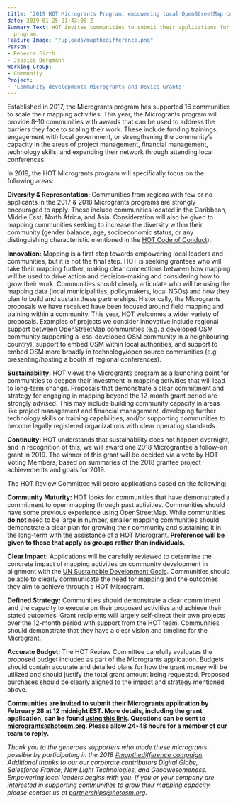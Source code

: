 ```yaml
---
title: '2019 HOT Microgrants Program: empowering local OpenStreetMap communities'
date: 2019-01-25 21:43:00 Z
Summary Text: HOT invites communities to submit their applications for the 2019 Microgrants
  program.
Feature Image: "/uploads/mapthedifference.png"
Person:
- Rebecca Firth
- Jessica Bergmann
Working Group:
- Community
Project:
- 'Community development: Microgrants and Device Grants'
---
```


Established in 2017, the Microgrants program has supported 16 communities to scale their mapping activities. This year, the Microgrants program will provide 8-10 communities with awards that can be used to address the barriers they face to scaling their work. These include funding trainings, engagement with local government, or strengthening the community’s capacity in the areas of project management, financial management, technology skills, and expanding their network through attending local conferences.

In 2019, the HOT Microgrants program will specifically focus on the following areas:

**Diversity & Representation:** Communities from regions with few or no applicants in the 2017 & 2018 Microgrants programs are strongly encouraged to apply. These include communities located in the Caribbean, Middle East, North Africa, and Asia. Consideration will also be given to mapping communities seeking to increase the diversity within their community (gender balance, age, socioeconomic status, or any distinguishing characteristic mentioned in the [HOT Code of Conduct](https://www.hotosm.org/code-of-conduct)).

**Innovation:** Mapping is a first step towards empowering local leaders and communities, but it is not the final step. HOT is seeking grantees who will take their mapping further, making clear connections between how mapping will be used to drive action and decision-making and considering how to grow their work. Communities should clearly articulate who will be using the mapping data (local municipalities, policymakers, local NGOs) and how they plan to build and sustain these partnerships. Historically, the Microgrants proposals we have received have been focused around field mapping and training within a community. This year, HOT welcomes a wider variety of proposals. Examples of projects we consider innovative include regional support between OpenStreetMap communities (e.g. a developed OSM community supporting a less-developed OSM community in a neighbouring country), support to embed OSM within local authorities, and support to embed OSM more broadly in technology/open source communities (e.g. presenting/hosting a booth at regional conferences).

**Sustainability:** HOT views the Microgrants program as a launching point for communities to deepen their investment in mapping activities that will lead to long-term change. Proposals that demonstrate a clear commitment and strategy for engaging in mapping beyond the 12-month grant period are strongly advised. This may include building community capacity in areas like project management and financial management, developing further technology skills or training capabilities, and/or supporting communities to become legally registered organizations with clear operating standards. 

**Continuity:** HOT understands that sustainability does not happen overnight, and in recognition of this, we will award one 2018 Micrograntee a follow-on grant in 2019. The winner of this grant will be decided via a vote by HOT Voting Members, based on summaries of the 2018 grantee project achievements and goals for 2019.



The HOT Review Committee will score applications based on the following:

**Community Maturity:** HOT looks for communities that have demonstrated a commitment to open mapping through past activities. Communities should have some previous experience using OpenStreetMap. While communities **do not** need to be large in number, smaller mapping communities should demonstrate a clear plan for growing their community and sustaining it in the long-term with the assistance of a HOT Microgrant. **Preference will be given to those that apply as groups rather than individuals.**

**Clear Impact:** Applications will be carefully reviewed to determine the concrete impact of mapping activities on community development in alignment with the [UN Sustainable Development Goals](https://sustainabledevelopment.un.org/?menu=1300). Communities should be able to clearly communicate the need for mapping and the outcomes they aim to achieve through a HOT Microgrant.

**Defined Strategy:** Communities should demonstrate a clear commitment and the capacity to execute on their proposed activities and achieve their stated outcomes. Grant recipients will largely self-direct their own projects over the 12-month period with support from the HOT team. Communities should demonstrate that they have a clear vision and timeline for the Microgrant.  

**Accurate Budget:** The HOT Review Committee carefully evaluates the proposed budget included as part of the Microgrants application. Budgets should contain accurate and detailed plans for how the grant money will be utilized and should justify the total grant amount being requested. Proposed purchases should be clearly aligned to the impact and strategy mentioned above.

**Communities are invited to submit their Microgrants application by February 28 at 12 midnight EST. More details, including the grant application, can be found [using this link](https://docs.google.com/document/d/1xTO-KK5zjrbdOOh1yGhZ1vmWwDUZgdmEePT9RiNS5KQ/edit?usp=sharing). Questions can be sent to [microgrants@hotosm.org](microgrants@hotosm.org). Please allow 24-48 hours for a member of our team to reply.**



*Thank you to the generous supporters who made these microgrants possible by participating in the 2018 [#mapthedifference campaign](https://hotosm.org/donate). Additional thanks to our our corporate contributors Digital Globe, Salesforce France, New Light Technologies, and Geoawesomeness. Empowering local leaders begins with you. If you or your company are interested in supporting communities to grow their mapping capacity, please contact us at [partnerships@hotosm.org](partnerships@hotosm.org).*